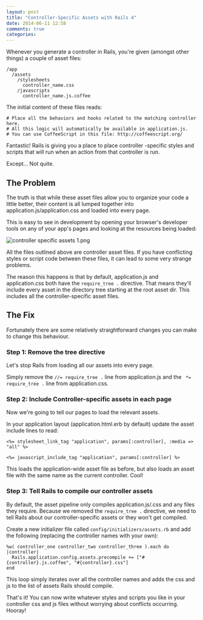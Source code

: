 ```yaml
---
layout: post
title: "Controller-Specific Assets with Rails 4"
date: 2014-06-11 12:58
comments: true
categories:
---
```


Whenever you generate a controller in Rails, you're given (amongst other things) a couple of asset files:

```
/app
  /assets
    /stylesheets
      controller_name.css
    /javascripts
      controller_name.js.coffee
```

The initial content of these files reads:

```
# Place all the behaviors and hooks related to the matching controller here.
# All this logic will automatically be available in application.js.
# You can use CoffeeScript in this file: http://coffeescript.org/
```

Fantastic! Rails is giving you a place to place controller -specific styles and scripts that will run when an action from that controller is run.

Except... Not quite.

## The Problem

The truth is that while these asset files allow you to organize your code a little better, their content is all lumped together into application.js/application.css and loaded into every page.

This is easy to see in development by opening your browser's developer tools on any of your app's pages and looking at the resources being loaded:

![controller specific assets 1.png](https://draftin.com:443/images/16026?token=di3M7nOBCoHtVfVix2A3ny4NDK8uWAOUYtuhqzLwWEKiZDvABfbXl0GQwFYpdyrz5oG1Hv44rncYWCqgiahOkwM)

All the files outlined above are controller asset files. If you have conflicting styles or script code between these files, it can lead to some very strange problems.

The reason this happens is that by default, application.js and application.css both have the `require_tree .` directive. That means they'll include every asset in the directory tree starting at the root asset dir. This includes all the controller-specific asset files.

## The Fix

Fortunately there are some relatively straightforward changes you can make to change this behaviour.

### Step 1: Remove the tree directive

Let's stop Rails from loading all our assets into every page.

Simply remove the `//= require_tree .` line from application.js and the ` *= require_tree .` line from application.css.

### Step 2: Include Controller-specific assets in each page

Now we're going to tell our pages to load the relevant assets.

In your application layout (application.html.erb by default) update the asset include lines to read:

```
<%= stylesheet_link_tag "application", params[:controller], :media => "all" %>

<%= javascript_include_tag "application", params[:controller] %>
```
This loads the application-wide asset file as before, but also loads an asset file with the same name as the current controller. Cool!

### Step 3: Tell Rails to compile our controller assets

By default, the asset pipeline only compiles application.js/.css and any files they require. Because we removed the `require_tree .` directive, we need to tell Rails about our controller-specific assets or they won't get compiled.

Create a new initializer file called `config/initializers/assets.rb` and add the following (replacing the controller names with your own):

```
%w( controller_one controller_two controller_three ).each do |controller|
  Rails.application.config.assets.precompile += ["#{controller}.js.coffee", "#{controller}.css"]
end
```

This loop simply iterates over all the controller names and adds the css and js to the list of assets Rails should compile.

That's it! You can now write whatever styles and scripts you like in your controller css and js files without worrying about conflicts occurring. Hooray!
